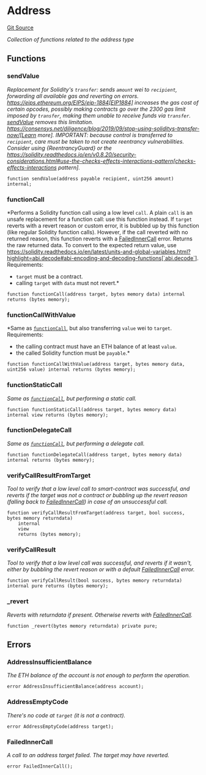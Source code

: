 # Address
[Git Source](https://github.com/metacontract/mc/blob/b874bc295b567a7e9bd6d6c63dfe84df116a2f3a/src/devkit/Flattened.sol)

*Collection of functions related to the address type*


## Functions
### sendValue

*Replacement for Solidity's `transfer`: sends `amount` wei to
`recipient`, forwarding all available gas and reverting on errors.
https://eips.ethereum.org/EIPS/eip-1884[EIP1884] increases the gas cost
of certain opcodes, possibly making contracts go over the 2300 gas limit
imposed by `transfer`, making them unable to receive funds via
`transfer`. [sendValue](/src/devkit/Flattened.sol/library.Address.md#sendvalue) removes this limitation.
https://consensys.net/diligence/blog/2019/09/stop-using-soliditys-transfer-now/[Learn more].
IMPORTANT: because control is transferred to `recipient`, care must be
taken to not create reentrancy vulnerabilities. Consider using
{ReentrancyGuard} or the
https://solidity.readthedocs.io/en/v0.8.20/security-considerations.html#use-the-checks-effects-interactions-pattern[checks-effects-interactions pattern].*


```solidity
function sendValue(address payable recipient, uint256 amount) internal;
```

### functionCall

*Performs a Solidity function call using a low level `call`. A
plain `call` is an unsafe replacement for a function call: use this
function instead.
If `target` reverts with a revert reason or custom error, it is bubbled
up by this function (like regular Solidity function calls). However, if
the call reverted with no returned reason, this function reverts with a
[FailedInnerCall](/src/devkit/Flattened.sol/library.Address.md#failedinnercall) error.
Returns the raw returned data. To convert to the expected return value,
use https://solidity.readthedocs.io/en/latest/units-and-global-variables.html?highlight=abi.decode#abi-encoding-and-decoding-functions[`abi.decode`].
Requirements:
- `target` must be a contract.
- calling `target` with `data` must not revert.*


```solidity
function functionCall(address target, bytes memory data) internal returns (bytes memory);
```

### functionCallWithValue

*Same as [`functionCall`](/lib/ucs-contracts/lib/openzeppelin-contracts/contracts/mocks/token/ERC20Reentrant.sol/contract.ERC20Reentrant.md#functioncall),
but also transferring `value` wei to `target`.
Requirements:
- the calling contract must have an ETH balance of at least `value`.
- the called Solidity function must be `payable`.*


```solidity
function functionCallWithValue(address target, bytes memory data, uint256 value) internal returns (bytes memory);
```

### functionStaticCall

*Same as [`functionCall`](/lib/ucs-contracts/lib/openzeppelin-contracts/contracts/mocks/token/ERC20Reentrant.sol/contract.ERC20Reentrant.md#functioncall),
but performing a static call.*


```solidity
function functionStaticCall(address target, bytes memory data) internal view returns (bytes memory);
```

### functionDelegateCall

*Same as [`functionCall`](/lib/ucs-contracts/lib/openzeppelin-contracts/contracts/mocks/token/ERC20Reentrant.sol/contract.ERC20Reentrant.md#functioncall),
but performing a delegate call.*


```solidity
function functionDelegateCall(address target, bytes memory data) internal returns (bytes memory);
```

### verifyCallResultFromTarget

*Tool to verify that a low level call to smart-contract was successful, and reverts if the target
was not a contract or bubbling up the revert reason (falling back to [FailedInnerCall](/src/devkit/Flattened.sol/library.Address.md#failedinnercall)) in case of an
unsuccessful call.*


```solidity
function verifyCallResultFromTarget(address target, bool success, bytes memory returndata)
    internal
    view
    returns (bytes memory);
```

### verifyCallResult

*Tool to verify that a low level call was successful, and reverts if it wasn't, either by bubbling the
revert reason or with a default [FailedInnerCall](/src/devkit/Flattened.sol/library.Address.md#failedinnercall) error.*


```solidity
function verifyCallResult(bool success, bytes memory returndata) internal pure returns (bytes memory);
```

### _revert

*Reverts with returndata if present. Otherwise reverts with [FailedInnerCall](/src/devkit/Flattened.sol/library.Address.md#failedinnercall).*


```solidity
function _revert(bytes memory returndata) private pure;
```

## Errors
### AddressInsufficientBalance
*The ETH balance of the account is not enough to perform the operation.*


```solidity
error AddressInsufficientBalance(address account);
```

### AddressEmptyCode
*There's no code at `target` (it is not a contract).*


```solidity
error AddressEmptyCode(address target);
```

### FailedInnerCall
*A call to an address target failed. The target may have reverted.*


```solidity
error FailedInnerCall();
```

